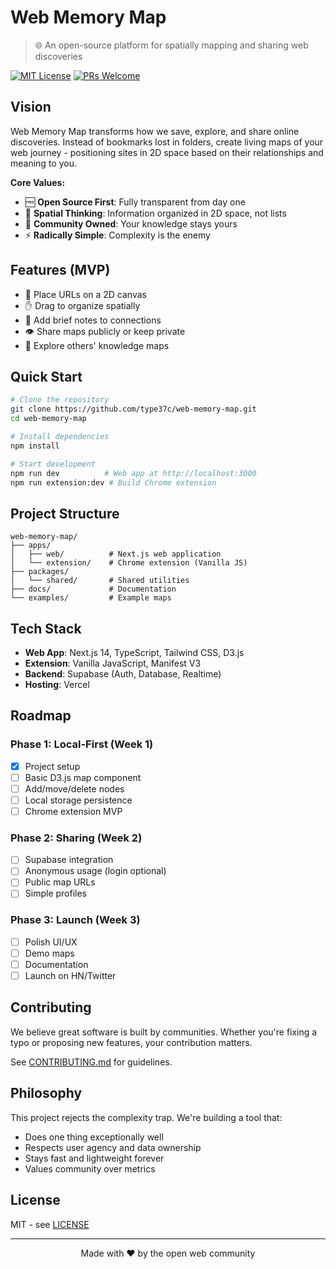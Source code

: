 # Web Memory Map

> 🌐 An open-source platform for spatially mapping and sharing web discoveries

[![MIT License](https://img.shields.io/badge/License-MIT-blue.svg)](LICENSE)
[![PRs Welcome](https://img.shields.io/badge/PRs-welcome-brightgreen.svg)](CONTRIBUTING.md)

## Vision

Web Memory Map transforms how we save, explore, and share online discoveries. Instead of bookmarks lost in folders, create living maps of your web journey - positioning sites in 2D space based on their relationships and meaning to you.

**Core Values:**
- 🆓 **Open Source First**: Fully transparent from day one
- 🧠 **Spatial Thinking**: Information organized in 2D space, not lists
- 🌱 **Community Owned**: Your knowledge stays yours
- ⚡ **Radically Simple**: Complexity is the enemy

## Features (MVP)

- 🔗 Place URLs on a 2D canvas
- ✋ Drag to organize spatially  
- 📝 Add brief notes to connections
- 👁️ Share maps publicly or keep private
- 🧭 Explore others' knowledge maps

## Quick Start

```bash
# Clone the repository
git clone https://github.com/type37c/web-memory-map.git
cd web-memory-map

# Install dependencies
npm install

# Start development
npm run dev          # Web app at http://localhost:3000
npm run extension:dev # Build Chrome extension
```

## Project Structure

```
web-memory-map/
├── apps/
│   ├── web/          # Next.js web application
│   └── extension/    # Chrome extension (Vanilla JS)
├── packages/
│   └── shared/       # Shared utilities
├── docs/             # Documentation
└── examples/         # Example maps
```

## Tech Stack

- **Web App**: Next.js 14, TypeScript, Tailwind CSS, D3.js
- **Extension**: Vanilla JavaScript, Manifest V3
- **Backend**: Supabase (Auth, Database, Realtime)
- **Hosting**: Vercel

## Roadmap

### Phase 1: Local-First (Week 1)
- [x] Project setup
- [ ] Basic D3.js map component
- [ ] Add/move/delete nodes
- [ ] Local storage persistence
- [ ] Chrome extension MVP

### Phase 2: Sharing (Week 2) 
- [ ] Supabase integration
- [ ] Anonymous usage (login optional)
- [ ] Public map URLs
- [ ] Simple profiles

### Phase 3: Launch (Week 3)
- [ ] Polish UI/UX
- [ ] Demo maps
- [ ] Documentation
- [ ] Launch on HN/Twitter

## Contributing

We believe great software is built by communities. Whether you're fixing a typo or proposing new features, your contribution matters.

See [CONTRIBUTING.md](CONTRIBUTING.md) for guidelines.

## Philosophy

This project rejects the complexity trap. We're building a tool that:
- Does one thing exceptionally well
- Respects user agency and data ownership  
- Stays fast and lightweight forever
- Values community over metrics

## License

MIT - see [LICENSE](LICENSE)

---

<p align="center">
  Made with ❤️ by the open web community
</p>